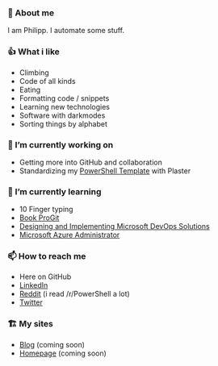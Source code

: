 ### 👹 About me

I am Philipp. I automate some stuff.

### 👍 What i like

- Climbing
- Code of all kinds
- Eating
- Formatting code / snippets
- Learning new technologies
- Software with darkmodes
- Sorting things by alphabet

### 🔭 I’m currently working on

- Getting more into GitHub and collaboration
- Standardizing my [PowerShell Template](https://github.com/philmphdev/Plaster-Templates) with Plaster

### 🌱 I’m currently learning

- 10 Finger typing
- [Book ProGit](https://git-scm.com/book/en/v2)
- [Designing and Implementing Microsoft DevOps Solutions](https://docs.microsoft.com/en-us/learn/certifications/exams/az-400)
- [Microsoft Azure Administrator](https://docs.microsoft.com/en-us/learn/certifications/exams/az-104)

### 📫 How to reach me

- Here on GitHub
- [LinkedIn](https://www.linkedin.com/in/philipp-maier-801b54138)
- [Reddit](https://www.reddit.com/user/philmph) (i read /r/PowerShell a lot)
- [Twitter](https://twitter.com/philmph)

### 🏗️ My sites

- [Blog](https://blog.pmaier.at) (coming soon)
- [Homepage](https://pmaier.at) (coming soon)
